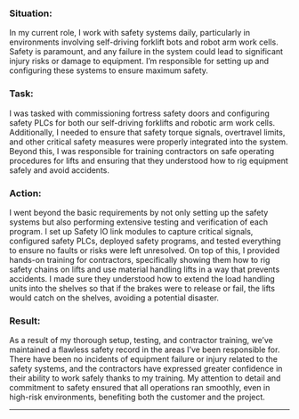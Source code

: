 ### **Situation:**
In my current role, I work with safety systems daily, particularly in environments involving self-driving forklift bots and robot arm work cells. Safety is paramount, and any failure in the system could lead to significant injury risks or damage to equipment. I’m responsible for setting up and configuring these systems to ensure maximum safety.

### **Task:**
I was tasked with commissioning fortress safety doors and configuring safety PLCs for both our self-driving forklifts and robotic arm work cells. Additionally, I needed to ensure that safety torque signals, overtravel limits, and other critical safety measures were properly integrated into the system. Beyond this, I was responsible for training contractors on safe operating procedures for lifts and ensuring that they understood how to rig equipment safely and avoid accidents.

### **Action:**
I went beyond the basic requirements by not only setting up the safety systems but also performing extensive testing and verification of each program. I set up Safety IO link modules to capture critical signals, configured safety PLCs, deployed safety programs, and tested everything to ensure no faults or risks were left unresolved. On top of this, I provided hands-on training for contractors, specifically showing them how to rig safety chains on lifts and use material handling lifts in a way that prevents accidents. I made sure they understood how to extend the load handling units into the shelves so that if the brakes were to release or fail, the lifts would catch on the shelves, avoiding a potential disaster.

### **Result:**
As a result of my thorough setup, testing, and contractor training, we’ve maintained a flawless safety record in the areas I’ve been responsible for. There have been no incidents of equipment failure or injury related to the safety systems, and the contractors have expressed greater confidence in their ability to work safely thanks to my training. My attention to detail and commitment to safety ensured that all operations ran smoothly, even in high-risk environments, benefiting both the customer and the project.

---